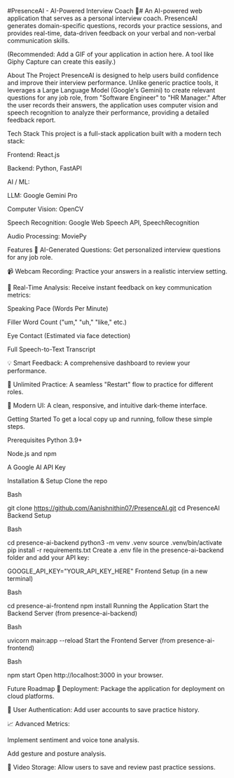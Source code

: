 #PresenceAI - AI-Powered Interview Coach 🤖#
An AI-powered web application that serves as a personal interview coach. PresenceAI generates domain-specific questions, records your practice sessions, and provides real-time, data-driven feedback on your verbal and non-verbal communication skills.

(Recommended: Add a GIF of your application in action here. A tool like Giphy Capture can create this easily.)

About The Project
PresenceAI is designed to help users build confidence and improve their interview performance. Unlike generic practice tools, it leverages a Large Language Model (Google's Gemini) to create relevant questions for any job role, from "Software Engineer" to "HR Manager." After the user records their answers, the application uses computer vision and speech recognition to analyze their performance, providing a detailed feedback report.

Tech Stack
This project is a full-stack application built with a modern tech stack:

Frontend: React.js

Backend: Python, FastAPI

AI / ML:

LLM: Google Gemini Pro

Computer Vision: OpenCV

Speech Recognition: Google Web Speech API, SpeechRecognition

Audio Processing: MoviePy

Features
🤖 AI-Generated Questions: Get personalized interview questions for any job role.

📹 Webcam Recording: Practice your answers in a realistic interview setting.

🧠 Real-Time Analysis: Receive instant feedback on key communication metrics:

Speaking Pace (Words Per Minute)

Filler Word Count ("um," "uh," "like," etc.)

Eye Contact (Estimated via face detection)

Full Speech-to-Text Transcript

💡 Smart Feedback: A comprehensive dashboard to review your performance.

🔄 Unlimited Practice: A seamless "Restart" flow to practice for different roles.

🎨 Modern UI: A clean, responsive, and intuitive dark-theme interface.

Getting Started
To get a local copy up and running, follow these simple steps.

Prerequisites
Python 3.9+

Node.js and npm

A Google AI API Key

Installation & Setup
Clone the repo

Bash

git clone https://github.com/Aanishnithin07/PresenceAI.git
cd PresenceAI
Backend Setup

Bash

cd presence-ai-backend
python3 -m venv .venv
source .venv/bin/activate
pip install -r requirements.txt
Create a .env file in the presence-ai-backend folder and add your API key:

GOOGLE_API_KEY="YOUR_API_KEY_HERE"
Frontend Setup (in a new terminal)

Bash

cd presence-ai-frontend
npm install
Running the Application
Start the Backend Server (from presence-ai-backend)

Bash

uvicorn main:app --reload
Start the Frontend Server (from presence-ai-frontend)

Bash

npm start
Open http://localhost:3000 in your browser.

Future Roadmap
🚀 Deployment: Package the application for deployment on cloud platforms.

👤 User Authentication: Add user accounts to save practice history.

📈 Advanced Metrics:

Implement sentiment and voice tone analysis.

Add gesture and posture analysis.

🎥 Video Storage: Allow users to save and review past practice sessions.
